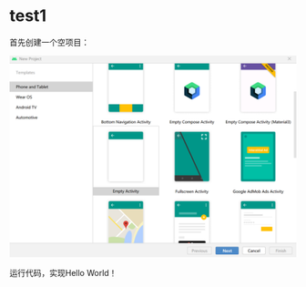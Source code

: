# test1

首先创建一个空项目：

![image](https://github.com/choujvzi/test1/blob/master/screenshots/%E5%B1%8F%E5%B9%95%E6%88%AA%E5%9B%BE%202022-10-14%20164217.png)

运行代码，实现Hello World！
